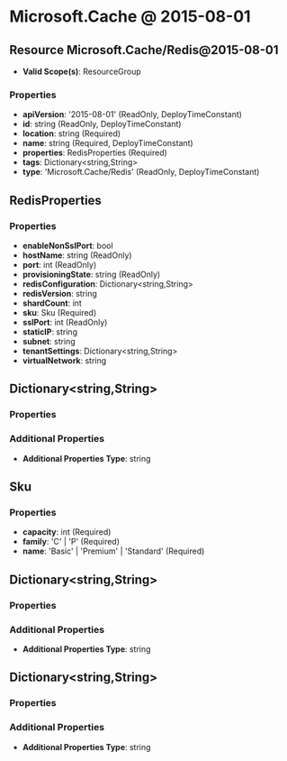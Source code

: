 # Microsoft.Cache @ 2015-08-01

## Resource Microsoft.Cache/Redis@2015-08-01
* **Valid Scope(s)**: ResourceGroup
### Properties
* **apiVersion**: '2015-08-01' (ReadOnly, DeployTimeConstant)
* **id**: string (ReadOnly, DeployTimeConstant)
* **location**: string (Required)
* **name**: string (Required, DeployTimeConstant)
* **properties**: RedisProperties (Required)
* **tags**: Dictionary<string,String>
* **type**: 'Microsoft.Cache/Redis' (ReadOnly, DeployTimeConstant)

## RedisProperties
### Properties
* **enableNonSslPort**: bool
* **hostName**: string (ReadOnly)
* **port**: int (ReadOnly)
* **provisioningState**: string (ReadOnly)
* **redisConfiguration**: Dictionary<string,String>
* **redisVersion**: string
* **shardCount**: int
* **sku**: Sku (Required)
* **sslPort**: int (ReadOnly)
* **staticIP**: string
* **subnet**: string
* **tenantSettings**: Dictionary<string,String>
* **virtualNetwork**: string

## Dictionary<string,String>
### Properties
### Additional Properties
* **Additional Properties Type**: string

## Sku
### Properties
* **capacity**: int (Required)
* **family**: 'C' | 'P' (Required)
* **name**: 'Basic' | 'Premium' | 'Standard' (Required)

## Dictionary<string,String>
### Properties
### Additional Properties
* **Additional Properties Type**: string

## Dictionary<string,String>
### Properties
### Additional Properties
* **Additional Properties Type**: string

